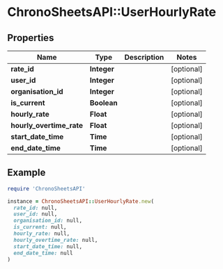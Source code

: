 # ChronoSheetsAPI::UserHourlyRate

## Properties

| Name | Type | Description | Notes |
| ---- | ---- | ----------- | ----- |
| **rate_id** | **Integer** |  | [optional] |
| **user_id** | **Integer** |  | [optional] |
| **organisation_id** | **Integer** |  | [optional] |
| **is_current** | **Boolean** |  | [optional] |
| **hourly_rate** | **Float** |  | [optional] |
| **hourly_overtime_rate** | **Float** |  | [optional] |
| **start_date_time** | **Time** |  | [optional] |
| **end_date_time** | **Time** |  | [optional] |

## Example

```ruby
require 'ChronoSheetsAPI'

instance = ChronoSheetsAPI::UserHourlyRate.new(
  rate_id: null,
  user_id: null,
  organisation_id: null,
  is_current: null,
  hourly_rate: null,
  hourly_overtime_rate: null,
  start_date_time: null,
  end_date_time: null
)
```

